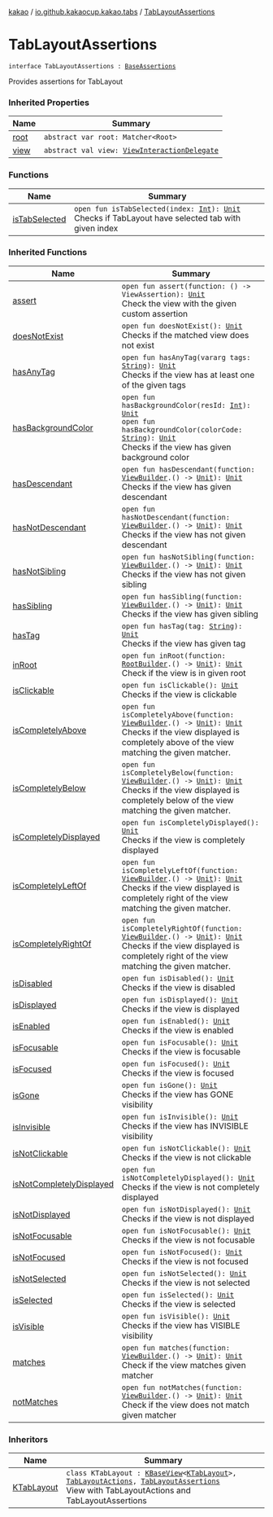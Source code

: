[kakao](../../index.md) / [io.github.kakaocup.kakao.tabs](../index.md) / [TabLayoutAssertions](./index.md)

# TabLayoutAssertions

`interface TabLayoutAssertions : `[`BaseAssertions`](../../io.github.kakaocup.kakao.common.assertions/-base-assertions/index.md)

Provides assertions for TabLayout

### Inherited Properties

| Name | Summary |
|---|---|
| [root](../../io.github.kakaocup.kakao.common.assertions/-base-assertions/root.md) | `abstract var root: Matcher<Root>` |
| [view](../../io.github.kakaocup.kakao.common.assertions/-base-assertions/view.md) | `abstract val view: `[`ViewInteractionDelegate`](../../io.github.kakaocup.kakao.delegate/-view-interaction-delegate/index.md) |

### Functions

| Name | Summary |
|---|---|
| [isTabSelected](is-tab-selected.md) | `open fun isTabSelected(index: `[`Int`](https://kotlinlang.org/api/latest/jvm/stdlib/kotlin/-int/index.html)`): `[`Unit`](https://kotlinlang.org/api/latest/jvm/stdlib/kotlin/-unit/index.html)<br>Checks if TabLayout have selected tab with given index |

### Inherited Functions

| Name | Summary |
|---|---|
| [assert](../../io.github.kakaocup.kakao.common.assertions/-base-assertions/assert.md) | `open fun assert(function: () -> ViewAssertion): `[`Unit`](https://kotlinlang.org/api/latest/jvm/stdlib/kotlin/-unit/index.html)<br>Check the view with the given custom assertion |
| [doesNotExist](../../io.github.kakaocup.kakao.common.assertions/-base-assertions/does-not-exist.md) | `open fun doesNotExist(): `[`Unit`](https://kotlinlang.org/api/latest/jvm/stdlib/kotlin/-unit/index.html)<br>Checks if the matched view does not exist |
| [hasAnyTag](../../io.github.kakaocup.kakao.common.assertions/-base-assertions/has-any-tag.md) | `open fun hasAnyTag(vararg tags: `[`String`](https://kotlinlang.org/api/latest/jvm/stdlib/kotlin/-string/index.html)`): `[`Unit`](https://kotlinlang.org/api/latest/jvm/stdlib/kotlin/-unit/index.html)<br>Checks if the view has at least one of the given tags |
| [hasBackgroundColor](../../io.github.kakaocup.kakao.common.assertions/-base-assertions/has-background-color.md) | `open fun hasBackgroundColor(resId: `[`Int`](https://kotlinlang.org/api/latest/jvm/stdlib/kotlin/-int/index.html)`): `[`Unit`](https://kotlinlang.org/api/latest/jvm/stdlib/kotlin/-unit/index.html)<br>`open fun hasBackgroundColor(colorCode: `[`String`](https://kotlinlang.org/api/latest/jvm/stdlib/kotlin/-string/index.html)`): `[`Unit`](https://kotlinlang.org/api/latest/jvm/stdlib/kotlin/-unit/index.html)<br>Checks if the view has given background color |
| [hasDescendant](../../io.github.kakaocup.kakao.common.assertions/-base-assertions/has-descendant.md) | `open fun hasDescendant(function: `[`ViewBuilder`](../../io.github.kakaocup.kakao.common.builders/-view-builder/index.md)`.() -> `[`Unit`](https://kotlinlang.org/api/latest/jvm/stdlib/kotlin/-unit/index.html)`): `[`Unit`](https://kotlinlang.org/api/latest/jvm/stdlib/kotlin/-unit/index.html)<br>Checks if the view has given descendant |
| [hasNotDescendant](../../io.github.kakaocup.kakao.common.assertions/-base-assertions/has-not-descendant.md) | `open fun hasNotDescendant(function: `[`ViewBuilder`](../../io.github.kakaocup.kakao.common.builders/-view-builder/index.md)`.() -> `[`Unit`](https://kotlinlang.org/api/latest/jvm/stdlib/kotlin/-unit/index.html)`): `[`Unit`](https://kotlinlang.org/api/latest/jvm/stdlib/kotlin/-unit/index.html)<br>Checks if the view has not given descendant |
| [hasNotSibling](../../io.github.kakaocup.kakao.common.assertions/-base-assertions/has-not-sibling.md) | `open fun hasNotSibling(function: `[`ViewBuilder`](../../io.github.kakaocup.kakao.common.builders/-view-builder/index.md)`.() -> `[`Unit`](https://kotlinlang.org/api/latest/jvm/stdlib/kotlin/-unit/index.html)`): `[`Unit`](https://kotlinlang.org/api/latest/jvm/stdlib/kotlin/-unit/index.html)<br>Checks if the view has not given sibling |
| [hasSibling](../../io.github.kakaocup.kakao.common.assertions/-base-assertions/has-sibling.md) | `open fun hasSibling(function: `[`ViewBuilder`](../../io.github.kakaocup.kakao.common.builders/-view-builder/index.md)`.() -> `[`Unit`](https://kotlinlang.org/api/latest/jvm/stdlib/kotlin/-unit/index.html)`): `[`Unit`](https://kotlinlang.org/api/latest/jvm/stdlib/kotlin/-unit/index.html)<br>Checks if the view has given sibling |
| [hasTag](../../io.github.kakaocup.kakao.common.assertions/-base-assertions/has-tag.md) | `open fun hasTag(tag: `[`String`](https://kotlinlang.org/api/latest/jvm/stdlib/kotlin/-string/index.html)`): `[`Unit`](https://kotlinlang.org/api/latest/jvm/stdlib/kotlin/-unit/index.html)<br>Checks if the view has given tag |
| [inRoot](../../io.github.kakaocup.kakao.common.assertions/-base-assertions/in-root.md) | `open fun inRoot(function: `[`RootBuilder`](../../io.github.kakaocup.kakao.common.builders/-root-builder/index.md)`.() -> `[`Unit`](https://kotlinlang.org/api/latest/jvm/stdlib/kotlin/-unit/index.html)`): `[`Unit`](https://kotlinlang.org/api/latest/jvm/stdlib/kotlin/-unit/index.html)<br>Check if the view is in given root |
| [isClickable](../../io.github.kakaocup.kakao.common.assertions/-base-assertions/is-clickable.md) | `open fun isClickable(): `[`Unit`](https://kotlinlang.org/api/latest/jvm/stdlib/kotlin/-unit/index.html)<br>Checks if the view is clickable |
| [isCompletelyAbove](../../io.github.kakaocup.kakao.common.assertions/-base-assertions/is-completely-above.md) | `open fun isCompletelyAbove(function: `[`ViewBuilder`](../../io.github.kakaocup.kakao.common.builders/-view-builder/index.md)`.() -> `[`Unit`](https://kotlinlang.org/api/latest/jvm/stdlib/kotlin/-unit/index.html)`): `[`Unit`](https://kotlinlang.org/api/latest/jvm/stdlib/kotlin/-unit/index.html)<br>Checks if the view displayed is completely above of the view matching the given matcher. |
| [isCompletelyBelow](../../io.github.kakaocup.kakao.common.assertions/-base-assertions/is-completely-below.md) | `open fun isCompletelyBelow(function: `[`ViewBuilder`](../../io.github.kakaocup.kakao.common.builders/-view-builder/index.md)`.() -> `[`Unit`](https://kotlinlang.org/api/latest/jvm/stdlib/kotlin/-unit/index.html)`): `[`Unit`](https://kotlinlang.org/api/latest/jvm/stdlib/kotlin/-unit/index.html)<br>Checks if the view displayed is completely below of the view matching the given matcher. |
| [isCompletelyDisplayed](../../io.github.kakaocup.kakao.common.assertions/-base-assertions/is-completely-displayed.md) | `open fun isCompletelyDisplayed(): `[`Unit`](https://kotlinlang.org/api/latest/jvm/stdlib/kotlin/-unit/index.html)<br>Checks if the view is completely displayed |
| [isCompletelyLeftOf](../../io.github.kakaocup.kakao.common.assertions/-base-assertions/is-completely-left-of.md) | `open fun isCompletelyLeftOf(function: `[`ViewBuilder`](../../io.github.kakaocup.kakao.common.builders/-view-builder/index.md)`.() -> `[`Unit`](https://kotlinlang.org/api/latest/jvm/stdlib/kotlin/-unit/index.html)`): `[`Unit`](https://kotlinlang.org/api/latest/jvm/stdlib/kotlin/-unit/index.html)<br>Checks if the view displayed is completely right of the view matching the given matcher. |
| [isCompletelyRightOf](../../io.github.kakaocup.kakao.common.assertions/-base-assertions/is-completely-right-of.md) | `open fun isCompletelyRightOf(function: `[`ViewBuilder`](../../io.github.kakaocup.kakao.common.builders/-view-builder/index.md)`.() -> `[`Unit`](https://kotlinlang.org/api/latest/jvm/stdlib/kotlin/-unit/index.html)`): `[`Unit`](https://kotlinlang.org/api/latest/jvm/stdlib/kotlin/-unit/index.html)<br>Checks if the view displayed is completely right of the view matching the given matcher. |
| [isDisabled](../../io.github.kakaocup.kakao.common.assertions/-base-assertions/is-disabled.md) | `open fun isDisabled(): `[`Unit`](https://kotlinlang.org/api/latest/jvm/stdlib/kotlin/-unit/index.html)<br>Checks if the view is disabled |
| [isDisplayed](../../io.github.kakaocup.kakao.common.assertions/-base-assertions/is-displayed.md) | `open fun isDisplayed(): `[`Unit`](https://kotlinlang.org/api/latest/jvm/stdlib/kotlin/-unit/index.html)<br>Checks if the view is displayed |
| [isEnabled](../../io.github.kakaocup.kakao.common.assertions/-base-assertions/is-enabled.md) | `open fun isEnabled(): `[`Unit`](https://kotlinlang.org/api/latest/jvm/stdlib/kotlin/-unit/index.html)<br>Checks if the view is enabled |
| [isFocusable](../../io.github.kakaocup.kakao.common.assertions/-base-assertions/is-focusable.md) | `open fun isFocusable(): `[`Unit`](https://kotlinlang.org/api/latest/jvm/stdlib/kotlin/-unit/index.html)<br>Checks if the view is focusable |
| [isFocused](../../io.github.kakaocup.kakao.common.assertions/-base-assertions/is-focused.md) | `open fun isFocused(): `[`Unit`](https://kotlinlang.org/api/latest/jvm/stdlib/kotlin/-unit/index.html)<br>Checks if the view is focused |
| [isGone](../../io.github.kakaocup.kakao.common.assertions/-base-assertions/is-gone.md) | `open fun isGone(): `[`Unit`](https://kotlinlang.org/api/latest/jvm/stdlib/kotlin/-unit/index.html)<br>Checks if the view has GONE visibility |
| [isInvisible](../../io.github.kakaocup.kakao.common.assertions/-base-assertions/is-invisible.md) | `open fun isInvisible(): `[`Unit`](https://kotlinlang.org/api/latest/jvm/stdlib/kotlin/-unit/index.html)<br>Checks if the view has INVISIBLE visibility |
| [isNotClickable](../../io.github.kakaocup.kakao.common.assertions/-base-assertions/is-not-clickable.md) | `open fun isNotClickable(): `[`Unit`](https://kotlinlang.org/api/latest/jvm/stdlib/kotlin/-unit/index.html)<br>Checks if the view is not clickable |
| [isNotCompletelyDisplayed](../../io.github.kakaocup.kakao.common.assertions/-base-assertions/is-not-completely-displayed.md) | `open fun isNotCompletelyDisplayed(): `[`Unit`](https://kotlinlang.org/api/latest/jvm/stdlib/kotlin/-unit/index.html)<br>Checks if the view is not completely displayed |
| [isNotDisplayed](../../io.github.kakaocup.kakao.common.assertions/-base-assertions/is-not-displayed.md) | `open fun isNotDisplayed(): `[`Unit`](https://kotlinlang.org/api/latest/jvm/stdlib/kotlin/-unit/index.html)<br>Checks if the view is not displayed |
| [isNotFocusable](../../io.github.kakaocup.kakao.common.assertions/-base-assertions/is-not-focusable.md) | `open fun isNotFocusable(): `[`Unit`](https://kotlinlang.org/api/latest/jvm/stdlib/kotlin/-unit/index.html)<br>Checks if the view is not focusable |
| [isNotFocused](../../io.github.kakaocup.kakao.common.assertions/-base-assertions/is-not-focused.md) | `open fun isNotFocused(): `[`Unit`](https://kotlinlang.org/api/latest/jvm/stdlib/kotlin/-unit/index.html)<br>Checks if the view is not focused |
| [isNotSelected](../../io.github.kakaocup.kakao.common.assertions/-base-assertions/is-not-selected.md) | `open fun isNotSelected(): `[`Unit`](https://kotlinlang.org/api/latest/jvm/stdlib/kotlin/-unit/index.html)<br>Checks if the view is not selected |
| [isSelected](../../io.github.kakaocup.kakao.common.assertions/-base-assertions/is-selected.md) | `open fun isSelected(): `[`Unit`](https://kotlinlang.org/api/latest/jvm/stdlib/kotlin/-unit/index.html)<br>Checks if the view is selected |
| [isVisible](../../io.github.kakaocup.kakao.common.assertions/-base-assertions/is-visible.md) | `open fun isVisible(): `[`Unit`](https://kotlinlang.org/api/latest/jvm/stdlib/kotlin/-unit/index.html)<br>Checks if the view has VISIBLE visibility |
| [matches](../../io.github.kakaocup.kakao.common.assertions/-base-assertions/matches.md) | `open fun matches(function: `[`ViewBuilder`](../../io.github.kakaocup.kakao.common.builders/-view-builder/index.md)`.() -> `[`Unit`](https://kotlinlang.org/api/latest/jvm/stdlib/kotlin/-unit/index.html)`): `[`Unit`](https://kotlinlang.org/api/latest/jvm/stdlib/kotlin/-unit/index.html)<br>Check if the view matches given matcher |
| [notMatches](../../io.github.kakaocup.kakao.common.assertions/-base-assertions/not-matches.md) | `open fun notMatches(function: `[`ViewBuilder`](../../io.github.kakaocup.kakao.common.builders/-view-builder/index.md)`.() -> `[`Unit`](https://kotlinlang.org/api/latest/jvm/stdlib/kotlin/-unit/index.html)`): `[`Unit`](https://kotlinlang.org/api/latest/jvm/stdlib/kotlin/-unit/index.html)<br>Check if the view does not match given matcher |

### Inheritors

| Name | Summary |
|---|---|
| [KTabLayout](../-k-tab-layout/index.md) | `class KTabLayout : `[`KBaseView`](../../io.github.kakaocup.kakao.common.views/-k-base-view/index.md)`<`[`KTabLayout`](../-k-tab-layout/index.md)`>, `[`TabLayoutActions`](../-tab-layout-actions/index.md)`, `[`TabLayoutAssertions`](./index.md)<br>View with TabLayoutActions and TabLayoutAssertions |
